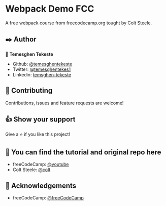 # Webpack Demo FCC

A free webpack course from freecodecamp.org tought by Colt Steele. 


## ✒️ Author <a name = "author"></a>

👤 **Temesghen Tekeste**

- Github: [@temesghentekeste](https://github.com/temesghentekeste)
- Twitter: [@temesghentekes1](https://twitter.com/temesghentekes1)
- Linkedin: [temsghen-tekeste](https://www.linkedin.com/in/temesghentekeste/)

## 🤝 Contributing

Contributions, issues and feature requests are welcome!

## 👍 Show your support

Give a ⭐️ if you like this project!

## 🤝 You can find the tutorial and original repo here
- freeCodeCamp: [@youtube](https://www.youtube.com/watch?v=MpGLUVbqoYQ)
- Colt Steele: [@colt](https://github.com/Colt)


## :clap: Acknowledgements
- freeCodeCamp: [@freeCodeCamp](https://www.freecodecamp.org/)
